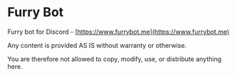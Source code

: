 # Furry Bot

Furry bot for Discord - [https://www.furrybot.me](https://www.furrybot.me)

Any content is provided AS IS without warranty or otherwise.

You are therefore not allowed to copy, modify, use, or distribute anything here.

